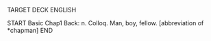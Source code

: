 TARGET DECK
ENGLISH

START
Basic
Chap1
Back: n. Colloq. Man, boy, fellow. [abbreviation of *chapman]
END
